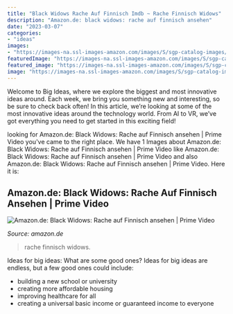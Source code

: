 ```yaml
---
title: "Black Widows Rache Auf Finnisch Imdb ~ Rache Finnisch Widows"
description: "Amazon.de: black widows: rache auf finnisch ansehen"
date: "2023-03-07"
categories:
- "ideas"
images:
- "https://images-na.ssl-images-amazon.com/images/S/sgp-catalog-images/region_DE/rgubg-4W4KB61PKWC-Full-Image_GalleryBackground-en-US-1620310017515._SX720_.jpg"
featuredImage: "https://images-na.ssl-images-amazon.com/images/S/sgp-catalog-images/region_DE/rgubg-4W4KB61PKWC-Full-Image_GalleryBackground-en-US-1620310017515._SX720_.jpg"
featured_image: "https://images-na.ssl-images-amazon.com/images/S/sgp-catalog-images/region_DE/rgubg-4W4KB61PKWC-Full-Image_GalleryBackground-en-US-1620310017515._SX720_.jpg"
image: "https://images-na.ssl-images-amazon.com/images/S/sgp-catalog-images/region_DE/rgubg-4W4KB61PKWC-Full-Image_GalleryBackground-en-US-1620310017515._SX720_.jpg"
---
```



Welcome to Big Ideas, where we explore the biggest and most innovative ideas around. Each week, we bring you something new and interesting, so be sure to check back often! In this article, we’re looking at some of the most innovative ideas around the technology world. From AI to VR, we’ve got everything you need to get started in this exciting field!

	

		
looking for Amazon.de: Black Widows: Rache auf Finnisch ansehen | Prime Video you've came to the right place. We have 1 Images about Amazon.de: Black Widows: Rache auf Finnisch ansehen | Prime Video like Amazon.de: Black Widows: Rache auf Finnisch ansehen | Prime Video and also Amazon.de: Black Widows: Rache auf Finnisch ansehen | Prime Video. Here it is:
		
    
## Amazon.de: Black Widows: Rache Auf Finnisch Ansehen | Prime Video

<img loading=lazy src="https://images-na.ssl-images-amazon.com/images/S/sgp-catalog-images/region_DE/rgubg-4W4KB61PKWC-Full-Image_GalleryBackground-en-US-1620310017515._SX720_.jpg" onerror="this.onerror=null;this.src='https://tse1.mm.bing.net/th?id=OIP.oAWmWxlbw_dFCqPdcOCBfwHaEK&amp;pid=15.1';" alt="Amazon.de: Black Widows: Rache auf Finnisch ansehen | Prime Video">

_Source: amazon.de_

>rache finnisch widows. 

	

Ideas for big ideas: What are some good ones?
Ideas for big ideas are endless, but a few good ones could include: 
- building a new school or university 
- creating more affordable housing 
- improving healthcare for all 
- creating a universal basic income or guaranteed income to everyone

